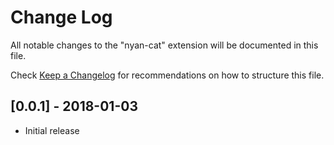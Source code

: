 # Change Log
All notable changes to the "nyan-cat" extension will be documented in this file.

Check [Keep a Changelog](http://keepachangelog.com/) for recommendations on how to structure this file.

## [0.0.1] - 2018-01-03
- Initial release